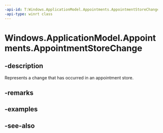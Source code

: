 ----api-id: T:Windows.ApplicationModel.Appointments.AppointmentStoreChange
-api-type: winrt class
---<!-- Class syntax.public class AppointmentStoreChange : Windows.ApplicationModel.Appointments.IAppointmentStoreChange, Windows.ApplicationModel.Appointments.IAppointmentStoreChange2--># Windows.ApplicationModel.Appointments.AppointmentStoreChange## -descriptionRepresents a change that has occurred in an appointment store.## -remarks## -examples## -see-also